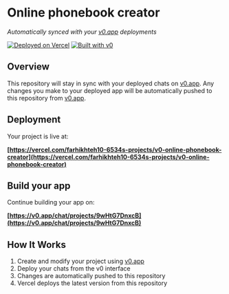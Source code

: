 # Online phonebook creator

*Automatically synced with your [v0.app](https://v0.app) deployments*

[![Deployed on Vercel](https://img.shields.io/badge/Deployed%20on-Vercel-black?style=for-the-badge&logo=vercel)](https://vercel.com/farhikhteh10-6534s-projects/v0-online-phonebook-creator)
[![Built with v0](https://img.shields.io/badge/Built%20with-v0.app-black?style=for-the-badge)](https://v0.app/chat/projects/9wHtG7DnxcB)

## Overview

This repository will stay in sync with your deployed chats on [v0.app](https://v0.app).
Any changes you make to your deployed app will be automatically pushed to this repository from [v0.app](https://v0.app).

## Deployment

Your project is live at:

**[https://vercel.com/farhikhteh10-6534s-projects/v0-online-phonebook-creator](https://vercel.com/farhikhteh10-6534s-projects/v0-online-phonebook-creator)**

## Build your app

Continue building your app on:

**[https://v0.app/chat/projects/9wHtG7DnxcB](https://v0.app/chat/projects/9wHtG7DnxcB)**

## How It Works

1. Create and modify your project using [v0.app](https://v0.app)
2. Deploy your chats from the v0 interface
3. Changes are automatically pushed to this repository
4. Vercel deploys the latest version from this repository
